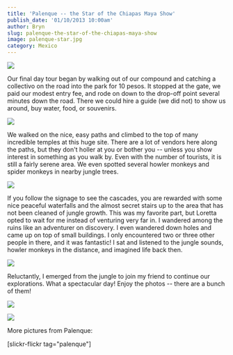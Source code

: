 ```yaml
---
title: 'Palenque -- the Star of the Chiapas Maya Show'
publish_date: '01/10/2013 10:00am'
author: Bryn
slug: palenque-the-star-of-the-chiapas-maya-show
image: palenque-star.jpg
category: Mexico
---
```

[![](http://farm9.staticflickr.com/8077/8318476989_4793aa4d49.jpg)](http://www.flickr.com/photos/48315294@N00/8318476989/in/set-72157632374614284)


Our final day tour began by walking out of our compound and catching a collectivo on the road into the park for 10 pesos. It stopped at the gate, we paid our modest entry fee, and rode on down to the drop-off point several minutes down the road. There we could hire a guide (we did not) to show us around, buy water, food, or souvenirs.


[![](http://farm9.staticflickr.com/8073/8322314153_c88f84c98b.jpg)](http://www.flickr.com/photos/48315294@N00/8322314153/in/set-72157632374614284)

We walked on the nice, easy paths and climbed to the top of many incredible temples at this huge site. There are a lot of vendors here along the paths, but they don't holler at you or bother you -- unless you show interest in something as you walk by. Even with the number of tourists, it is still a fairly serene area. We even spotted several howler monkeys and spider monkeys in nearby jungle trees.


[![](http://farm9.staticflickr.com/8359/8319523502_31d1874b56.jpg)](http://www.flickr.com/photos/48315294@N00/8319523502/in/set-72157632374614284)


If you follow the signage to see the cascades, you are rewarded with some nice peaceful waterfalls and the almost secret stairs up to the area that has not been cleaned of jungle growth. This was my favorite part, but Loretta opted to wait for me instead of venturing very far in. I wandered among the ruins like an adventurer on discovery. I even wandered down holes and came up on top of small buildings. I only encountered two or three other people in there, and it was fantastic! I sat and listened to the jungle sounds, howler monkeys in the distance, and imagined life back then.

[![](http://farm9.staticflickr.com/8224/8322360633_1d6d7280ca.jpg)](http://www.flickr.com/photos/48315294@N00/8322360633/in/set-72157632374614284)


Reluctantly, I emerged from the jungle to join my friend to continue our explorations. What a spectacular day! Enjoy the photos -- there are a bunch of them!

[![](http://farm9.staticflickr.com/8220/8322304643_f41fd69759_c.jpg)](http://www.flickr.com/photos/48315294@N00/8322304643/in/set-72157632374614284)

[![](http://farm9.staticflickr.com/8355/8318467583_77462e24d8.jpg)](http://www.flickr.com/photos/48315294@N00/8318467583/in/set-72157632374614284)


More pictures from Palenque:

[slickr-flickr tag="palenque"]